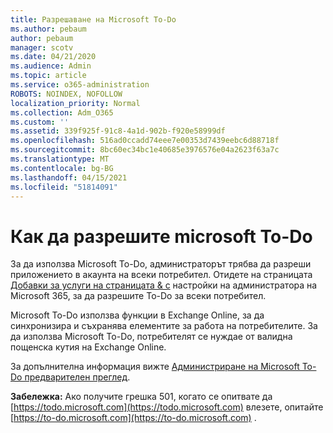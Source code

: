 ```yaml
---
title: Разрешаване на Microsoft To-Do
ms.author: pebaum
author: pebaum
manager: scotv
ms.date: 04/21/2020
ms.audience: Admin
ms.topic: article
ms.service: o365-administration
ROBOTS: NOINDEX, NOFOLLOW
localization_priority: Normal
ms.collection: Adm_O365
ms.custom: ''
ms.assetid: 339f925f-91c8-4a1d-902b-f920e58999df
ms.openlocfilehash: 516ad0ccadd74eee7e00353d7439eebc6d88718f
ms.sourcegitcommit: 8bc60ec34bc1e40685e3976576e04a2623f63a7c
ms.translationtype: MT
ms.contentlocale: bg-BG
ms.lasthandoff: 04/15/2021
ms.locfileid: "51814091"
---
```

# <a name="how-to-enable-microsoft-to-do"></a>Как да разрешите microsoft To-Do

За да използва Microsoft To-Do, администраторът трябва да разреши приложението в акаунта на всеки потребител. Отидете на страницата [Добавки за услуги на страницата &amp; с](https://portal.office.com/adminportal/home#/Settings/ServicesAndAddIns) настройки на администратора на Microsoft 365, за да разрешите To-Do за всеки потребител.
  
Microsoft To-Do използва функции в Exchange Online, за да синхронизира и съхранява елементите за работа на потребителите. За да използва Microsoft To-Do, потребителят се нуждае от валидна пощенска кутия на Exchange Online.
  
За допълнителна информация вижте [Администриране на Microsoft To-Do предварителен преглед](https://support.office.com/article/490c1a8c-2333-4952-8125-841afadb9620.aspx).
  
 **Забележка:** Ако получите грешка 501, когато се опитвате да [https://todo.microsoft.com](https://todo.microsoft.com) влезете, опитайте [https://to-do.microsoft.com](https://to-do.microsoft.com) .
  

